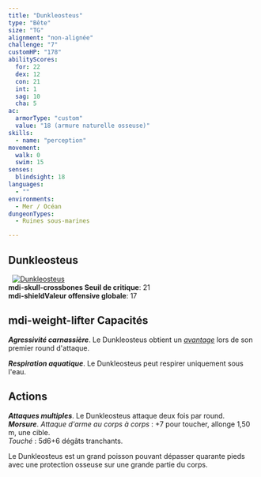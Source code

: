 ```yaml
---
title: "Dunkleosteus"
type: "Bête"
size: "TG"
alignment: "non-alignée"
challenge: "7"
customHP: "178"
abilityScores:
  for: 22
  dex: 12
  con: 21
  int: 1
  sag: 10
  cha: 5
ac:
  armorType: "custom"
  value: "18 (armure naturelle osseuse)"
skills:
  - name: "perception"
movement:
  walk: 0
  swim: 15
senses:
  blindsight: 18
languages:
  - ""
environments:
  - Mer / Océan
dungeonTypes:
  - Ruines sous-marines

---
```

## Dunkleosteus
&nbsp;
[![Dunkleosteus](https://www.douaratil.fr/illustrations/bete/dunkleosteusm.png)](https://www.douaratil.fr/illustrations/bete/dunkleosteus.jpg)    
**<v-icon>mdi-skull-crossbones</v-icon> Seuil de critique**: 21            
**<v-icon>mdi-shield</v-icon>Valeur offensive globale**: 17     
## <v-icon>mdi-weight-lifter</v-icon> Capacités
_**Agressivité carnassière**_. Le Dunkleosteus obtient un [_avantage_](/utiliser-les-caracteristiques/#avantage-et-desavantage) lors de son premier round d'attaque.

_**Respiration aquatique**_. Le Dunkleosteus peut respirer uniquement sous l'eau.

## Actions
_**Attaques multiples**_.  Le Dunkleosteus attaque deux fois par round.   
_**Morsure**_. _Attaque d'arme au corps à corps_ : +7 pour toucher, allonge 1,50 m, une cible.  
_Touché_ : 5d6+6 dégâts tranchants.  

Le Dunkleosteus est un grand poisson pouvant dépasser quarante pieds avec une protection osseuse sur une grande partie du corps.
